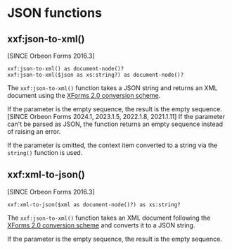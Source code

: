 # JSON functions

## xxf:json-to-xml()

[SINCE Orbeon Forms 2016.3]

```xpath
xxf:json-to-xml() as document-node()?
xxf:json-to-xml($json as xs:string?) as document-node()?
```

The `xxf:json-to-xml()` function takes a JSON string and returns an XML document using the [XForms 2.0 conversion scheme](../submission-json.md).

If the parameter is the empty sequence, the result is the empty sequence.
[SINCE Orbeon Forms 2024.1, 2023.1.5, 2022.1.8, 2021.1.11] If the parameter can't be parsed as JSON, the function returns an empty sequence instead of raising an error.

If the parameter is omitted, the context item converted to a string via the `string()` function is used. 

## xxf:xml-to-json()

[SINCE Orbeon Forms 2016.3]

```xpath
xxf:xml-to-json($xml as document-node()?) as xs:string?
```

The `xxf:json-to-xml()` function takes an XML document following the [XForms 2.0 conversion scheme](../submission-json.md) and converts it to a JSON string.

If the parameter is the empty sequence, the result is the empty sequence.
